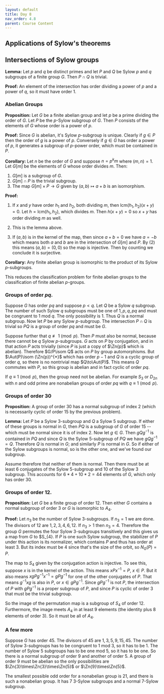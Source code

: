```yaml
---
layout: default
title: Day 8
nav_order: 4.8
parent: Course Content
---
```


## Applications of Sylow's theorems

## Intersections of Sylow groups

**Lemma:** Let $p$ and $q$ be distinct primes and let $P$ and $Q$ be  Sylow $p$ and $q$ subgroups
of a finite group $G$. Then $P\cap Q$ is trivial.

**Proof:** An element of the intersection has order dividing a power of $p$ and a power of $q$,
so it must have order $1$.

### Abelian Groups

**Proposition:** Let $G$ be a finite abelian group and let $p$ be a prime dividing the order of $G$.
Let $P$ be the $p$-Sylow subgroup of $G$.  Then $P$ consists of the elements of $G$ whose order is a power of $p$.

**Proof:** Since $G$ is abelian, it's Sylow $p$-subgroup is unique. Clearly if $g\in P$ then the order
of $g$ is a power of $p$. Conversely if $g\in G$ has order a power of $p$, it generates a subgroup of $p$-power order, which must be contained in $P$. 

**Corollary:** Let $n$ be the order of $G$ and suppose $n=p^km$ where $(m,n)=1$.  Let $G[m]$ be
the elements of $G$ whose order divides $m$.  Then:

1. $G[m]$ is a subgroup of $G$.
2. $G[m]\cap P$ is the trivial subgroup. 
3. The map $G[m]\times P\to G$ given by $(a,b)\mapsto a+b$ is an isomorphism.

**Proof:** 

1. If $x$ and $y$ have order $h_1$ and $h_2$, both dividing $m$, then $\mathrm{lcm}(h_1,h_2)(x+y)=0$.  Let $h=\mathrm{lcm}(h_1,h_2)$, which divides $m$.  Then $h(x+y)=0$ so  $x+y$ has order dividing $m$ as well. 

2. This is the lemma above. 

3. If $(a,b)$ is in the kernel of the map, then since $a+b=0$ we have $a=-b$ which means both $a$
and $b$ are in the intersection of $G[m]$ and $P$.  By (2) this means $(a,b)=(0,0)$ so the map is injective. Then by counting we conclude it is surjective.  

**Corollary:** Any finite abelian group is isomorphic to the product of its Sylow $p$-subgroups.

This reduces the classification problem for finite abelian groups to the classification of finite abelian $p$-groups.

### Groups of order $pq$.

Suppose $G$ has order $pq$ and suppose $p< q$.  Let $Q$ be a Sylow $q$ subgroup. The number of such 
Sylow $q$ subgroups must be one of $1,p,q,pq$ and must be congruent to $1$ mod $q$.  The only possibility
is $1$.  Thus $Q$ is a normal subgroup.  Now let $P$ be any Sylow $p$-subgroup.  The intersection $P\cap Q$ is trivial so $PQ$ is a group of order $pq$ and must be $G$. 

Suppose further that $q\not\equiv 1\pmod{p}$.  Then $P$ must also be normal, because there cannot be $q$ Sylow $p$-subgroups.   $G$ acts on $P$
by conjugation, and in that action $P$ acts trivially (since $P$ is just a copy of $\Zn{p}$ which is
abelian).  Therefore $G/P\isom Q$ acts on $P$ by group automorphisms.  But $\Aut(P)\isom (\Zn{p})^{*}$
which has order $p-1$ and $Q$ is a cyclic group of order $q$, so there is no nontrivial map $Q\to\Aut(P)$. 
This means $Q$ commutes with $P$, so this group is abelian and in fact cyclic of order $pq$.

If $q\equiv 1\pmod{p}$, then the group need not be abelian.  For example $S_{3}$ or $D_{2n}$
with $n$ and odd prime are nonabelian groups of order $pq$ with $q\equiv 1\pmod{p}$. 

### Groups of order 30

**Proposition:** A group of order $30$ has a normal subgroup of index $2$ (which is necessarily cyclic of order $15$
by the previous problem).

**Lemma:** Let $P$ be a Sylow $3$-subgroup and $Q$ a Sylow $5$ subgroup.  If either of these groups is normal in $G$, then $PQ$ is a subgroup of $G$ of order $15$ -- which must be normal since it is of index $2$.  Now let $g\in G$.  Then $gQg^{-1}$ is contained in $PQ$ and since $Q$ is the Sylow $5$-subgroup of $PQ$ we have $gQg^{-1}=Q$.  Therefore $Q$ is normal in $G$; and similarly $P$ is normal in $G$.  So if either of the Sylow subgroups is normal, so is the other one, and we've found our subgroup.  

Assume therefore that neither of them is normal.  Then there must be at least $6$ conjugates of the Sylow 
$5$-subgroup and $10$ of the Sylow $3$ subgroup.  This accounts for $6*4+10*2=44$ elements of $G$, which
only has order $30$.  

### Groups of order $12$. 

**Proposition:** Let $G$ be a finite group of order $12$.  Then either $G$ contains
a normal subgroup of order $3$ or $G$ is isomorphic to $A_4$.

**Proof:** Let $n_{3}$ be the number of Sylow $3$-subgroups.  If $n_3=1$ we are done.
The divisors of $12$ are $1,2,3,4,6,12$.  If $n_3> 1$ then $n_3=4$.  Therefore the
group $G$ permutes the four Sylow $3$-subgroups transitively and this gives us a map
from $G$ to $S_{4}.  If $P$ is one such Sylow subgroup, the stabilizer of $P$ under this action is its normalizer, which contains
$P$ and thus has order at least $3$.  But its index must be $4$ since that's the size
of the orbit, so $N_{G}(P)=P$. 

The map to $S_{4}$ given by the conjugation action is injective.  To see this, suppose $x$ is
in the kernel of the action.  This means $xPx^{-1}=P$, $x\in P$.  But it also means $xgPg^{-1}x^{-1}=gPg^{-1}$ for one of the other conjugates of $P$.  That means $g^{-1}xg$ is also in $P$,
or $x\in gPg^{-1}$.  Since $gPg^{-1}$ is not $P$, the intersection of $P$ with $gPg^{-1}$ is a proper
subgroup of $P$, and since $P$ is cyclic of order $3$ that must be the trivial subgroup.

So the image of the permutation map is a subgroup of $S_{4}$ of order $12$. Furthermore,
the image meets $A_{4}$ in at least $9$ elements (the identity plus 8 elements of order 3). So it must be all of $A_4$. 

### A few more

Suppose $G$ has order $45$.  The divisors of $45$ are $1,3,5,9,15,45$.  The number of Sylow $3$-subgroups
has to be congruent to $1$ mod $3$, so it has to be $1$.  The number of Sylow $5$ subgroups has to be one mod $5$, so it has to be one.  So there is a normal subgroup of order $9$ and another of order $5$.
A group of order $9$ must be abelian so the only possibilities are $\Zn{3}\times\Zn{3}\times\Zn{5}$
or $\Zn{9}\times\Zn{5}$. 

The smallest possible odd order for a nonabelian group is $21$, and there is such a nonabelian group.
It has $7$ $3$-Sylow subgroups and a normal $7$-Sylow subgroup.  









